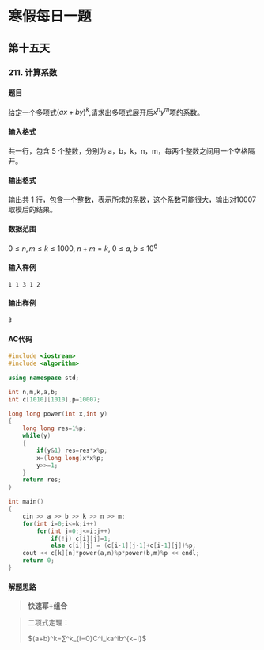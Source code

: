 # 寒假每日一题

## 第十五天

### 211. 计算系数

#### 题目

给定一个多项式$(ax+by)^k$,请求出多项式展开后$x^ny^m$项的系数。

#### 输入格式

共一行，包含 5 个整数，分别为 a，b，k，n，m，每两个整数之间用一个空格隔开。

#### 输出格式

输出共 1 行，包含一个整数，表示所求的系数，这个系数可能很大，输出对10007 取模后的结果。

#### 数据范围

$0≤n,m≤k≤1000$,
$n+m=k$,
$0≤a,b≤10^6$

#### 输入样例

```
1 1 3 1 2 
```

#### 输出样例

```
3
```

#### AC代码

```c++
#include <iostream>
#include <algorithm>

using namespace std;

int n,m,k,a,b;
int c[1010][1010],p=10007;

long long power(int x,int y)
{
    long long res=1%p;
    while(y)
    {
        if(y&1) res=res*x%p;
        x=(long long)x*x%p;
        y>>=1;
    }
    return res;
}

int main()
{
    cin >> a >> b >> k >> n >> m;
    for(int i=0;i<=k;i++)
        for(int j=0;j<=i;j++)
            if(!j) c[i][j]=1;
            else c[i][j] = (c[i-1][j-1]+c[i-1][j])%p;
    cout << c[k][n]*power(a,n)%p*power(b,m)%p << endl;
    return 0;
}
```

#### 解题思路

> **快速幂+组合**

>二项式定理：
>
>$(a+b)^k=∑^k_{i=0}C^i_ka^ib^{k−i}$

